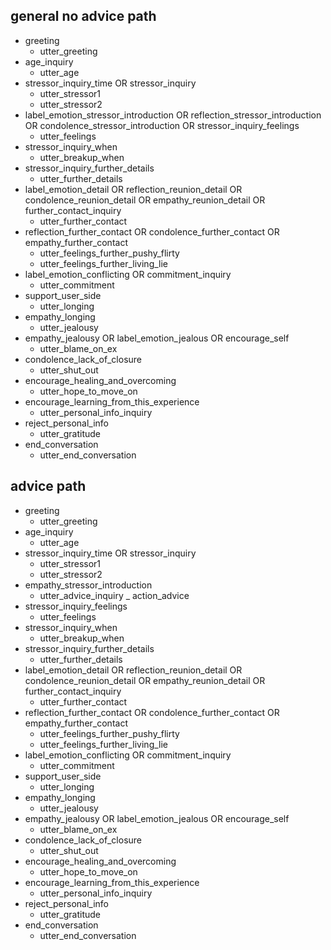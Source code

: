 ## general no advice path
* greeting
  - utter_greeting
* age_inquiry
  - utter_age
* stressor_inquiry_time OR stressor_inquiry
  - utter_stressor1
  - utter_stressor2
* label_emotion_stressor_introduction OR reflection_stressor_introduction OR condolence_stressor_introduction OR stressor_inquiry_feelings
  - utter_feelings
* stressor_inquiry_when
  - utter_breakup_when
* stressor_inquiry_further_details
  - utter_further_details
* label_emotion_detail OR reflection_reunion_detail OR condolence_reunion_detail OR empathy_reunion_detail OR further_contact_inquiry
  - utter_further_contact
* reflection_further_contact OR condolence_further_contact OR empathy_further_contact
  - utter_feelings_further_pushy_flirty
  - utter_feelings_further_living_lie
* label_emotion_conflicting OR commitment_inquiry
  - utter_commitment
* support_user_side
  - utter_longing
* empathy_longing
  - utter_jealousy
* empathy_jealousy OR label_emotion_jealous OR encourage_self
  - utter_blame_on_ex
* condolence_lack_of_closure
  - utter_shut_out
* encourage_healing_and_overcoming
  - utter_hope_to_move_on
* encourage_learning_from_this_experience
  - utter_personal_info_inquiry
* reject_personal_info
  - utter_gratitude
* end_conversation
  - utter_end_conversation

## advice path
* greeting
  - utter_greeting
* age_inquiry
  - utter_age
* stressor_inquiry_time OR stressor_inquiry
  - utter_stressor1
  - utter_stressor2
* empathy_stressor_introduction
  - utter_advice_inquiry
  _ action_advice
* stressor_inquiry_feelings
  - utter_feelings
* stressor_inquiry_when
  - utter_breakup_when
* stressor_inquiry_further_details
  - utter_further_details
* label_emotion_detail OR reflection_reunion_detail OR condolence_reunion_detail OR empathy_reunion_detail OR further_contact_inquiry
  - utter_further_contact
* reflection_further_contact OR condolence_further_contact OR empathy_further_contact
  - utter_feelings_further_pushy_flirty
  - utter_feelings_further_living_lie
* label_emotion_conflicting OR commitment_inquiry
  - utter_commitment
* support_user_side
  - utter_longing
* empathy_longing
  - utter_jealousy
* empathy_jealousy OR label_emotion_jealous OR encourage_self
  - utter_blame_on_ex
* condolence_lack_of_closure
  - utter_shut_out
* encourage_healing_and_overcoming
  - utter_hope_to_move_on
* encourage_learning_from_this_experience
  - utter_personal_info_inquiry
* reject_personal_info
  - utter_gratitude
* end_conversation
  - utter_end_conversation


